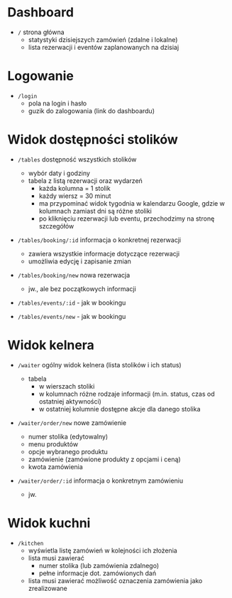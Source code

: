 # Dashboard

- `/` strona główna
  - statystyki dzisiejszych zamówień (zdalne i lokalne)
  - lista rezerwacji i eventów zaplanowanych na dzisiaj

# Logowanie

- `/login`
  - pola na login i hasło
  - guzik do zalogowania (link do dashboardu)

# Widok dostępności stolików

- `/tables` dostępność wszystkich stolików
  - wybór daty i godziny
  - tabela z listą rezerwacji oraz wydarzeń
    - każda kolumna = 1 stolik
    - każdy wiersz = 30 minut
    - ma przypominać widok tygodnia w kalendarzu Google, gdzie w kolumnach zamiast dni są różne stoliki
    - po kliknięciu rezerwacji lub eventu, przechodzimy na stronę szczegółów

- `/tables/booking/:id` informacja o konkretnej rezerwacji
  - zawiera wszystkie informacje dotyczące rezerwacji
  - umożliwia edycję i zapisanie zmian

- `/tables/booking/new` nowa rezerwacja
  - jw., ale bez początkowych informacji

- `/tables/events/:id` - jak w bookingu
- `/tables/events/new` - jak w bookingu

# Widok kelnera

- `/waiter` ogólny widok kelnera (lista stolików i ich status)
  - tabela
    - w wierszach stoliki
    - w kolumnach różne rodzaje informacji (m.in. status, czas od ostatniej aktywności)
    - w ostatniej kolumnie dostępne akcje dla danego stolika

- `/waiter/order/new` nowe zamówienie
  - numer stolika (edytowalny)
  - menu produktów
  - opcje wybranego produktu
  - zamówienie (zamówione produkty z opcjami i ceną)
  - kwota zamówienia

- `/waiter/order/:id` informacja o konkretnym zamówieniu
  - jw.

# Widok kuchni

- `/kitchen`
  - wyświetla listę zamówień w kolejności ich złożenia
  - lista musi zawierać
    - numer stolika (lub zamówienia zdalnego)
    - pełne informacje dot. zamówionych dań
  - lista musi zawierać możliwość oznaczenia zamówienia jako zrealizowane
